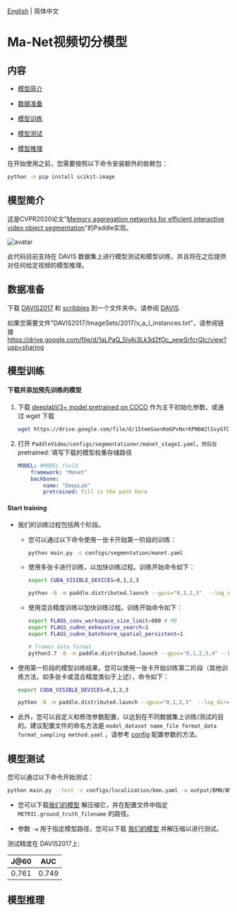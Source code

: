 [English](../en/manet.md) | 简体中文

# Ma-Net视频切分模型

## 内容

- [模型简介](#模型简介)

- [数据准备](#数据准备)

- [模型训练](#模型训练)

- [模型测试](#模型测试)

- [模型推理](#模型推理)

在开始使用之前，您需要按照以下命令安装额外的依赖包：
```bash
python -m pip install scikit-image
```

## 模型简介

这是CVPR2020论文"[Memory aggregation networks for efficient interactive video object segmentation](https://arxiv.org/abs/2003.13246)"的Paddle实现。

![avatar](../../../images/1836-teaser.gif)

此代码目前支持在 DAVIS 数据集上进行模型测试和模型训练，并且将在之后提供对任何给定视频的模型推理。


## 数据准备

下载 [DAVIS2017](https://data.vision.ee.ethz.ch/csergi/share/davis/DAVIS-2017-trainval-480p.zip) 和 [scribbles](https://data.vision.ee.ethz.ch/csergi/share/DAVIS-Interactive/DAVIS-2017-scribbles-trainval.zip) 到一个文件夹中。请参阅 [DAVIS](https://davischallenge.org/davis2017/code.html).

如果您需要文件"DAVIS2017/ImageSets/2017/v_a_l_instances.txt"，请参阅链接 https://drive.google.com/file/d/1aLPaQ_5lyAi3Lk3d2fOc_xewSrfcrQlc/view?usp=sharing


## 模型训练

#### 下载并添加预先训练的模型

1. 下载  [deeplabV3+ model pretrained on COCO](https://drive.google.com/file/d/15temSaxnKmGPvNxrKPN6W2lSsyGfCtTB/view?usp=sharing) 作为主干初始化参数，或通过 wget 下载

   ```bash
   wget https://drive.google.com/file/d/15temSaxnKmGPvNxrKPN6W2lSsyGfCtTB/view?usp=sharing
   ```

2. 打开 `PaddleVideo/configs/segmentationer/manet_stage1.yaml，然后在`pretrained:`填写下载的模型权重存储路径

   ```yaml
   MODEL: #MODEL field
       framework: "Manet"
       backbone:
           name: "DeepLab"
           pretrained: fill in the path here
   ```

#### Start training

- 我们的训练过程包括两个阶段。

  - 您可以通过以下命令使用一张卡开始第一阶段的训练：

    ```bash
    python main.py -c configs/segmentation/manet.yaml
    ```

  - 使用多张卡进行训练，以加快训练过程。训练开始命令如下：

    ```bash
    export CUDA_VISIBLE_DEVICES=0,1,2,3

    python -B -m paddle.distributed.launch --gpus="0,1,2,3"  --log_dir=log_manet_stage1 main.py -c configs/segmentation/manet.yaml
    ```

  - 使用混合精度训练以加快训练过程。训练开始命令如下：

    ```bash
    export FLAGS_conv_workspace_size_limit=800 # MB
    export FLAGS_cudnn_exhaustive_search=1
    export FLAGS_cudnn_batchnorm_spatial_persistent=1

    # frames data format
    python3.7 -B -m paddle.distributed.launch --gpus="0,1,2,3,4" --log_dir=log_manet_stage1 main.py --amp -c configs/segmentation/manet.yaml
    ```

- 使用第一阶段的模型训练结果，您可以使用一张卡开始训练第二阶段（其他训练方法，如多张卡或混合精度类似于上述），命令如下：

  ```bash
  export CUDA_VISIBLE_DEVICES=0,1,2,3

  python -B -m paddle.distributed.launch --gpus="0,1,2,3"  --log_dir=log_manet_stage1 main.py  --validate -c configs/segmentation/manet_stage2.yaml
  ```

- 此外，您可以自定义和修改参数配置，以达到在不同数据集上训练/测试的目的。建议配置文件的命名方法是 `model_dataset name_file format_data format_sampling method.yaml` ，请参考 [config](../../tutorials/config.md) 配置参数的方法。




## 模型测试

您可以通过以下命令开始测试：

```bash
python main.py --test -c configs/localization/bmn.yaml -w output/BMN/BMN_epoch_00009.pdparams -o DATASET.test_batch_size=1
```

- 您可以下载[我们的模型](https://drive.google.com/file/d/1JjYNha40rtEYKKKFtDv06myvpxagl5dW/view?usp=sharing) 解压缩它，并在配置文件中指定`METRIC.ground_truth_filename` 的路径。

- 参数 `-w` 用于指定模型路径，您可以下载 [我们的模型](https://drive.google.com/file/d/1JjYNha40rtEYKKKFtDv06myvpxagl5dW/view?usp=sharing) 并解压缩以进行测试。


测试精度在 DAVIS2017上:

| J@60  |  AUC  |
| :---: | :---: |
| 0.761 | 0.749 |



## 模型推理
